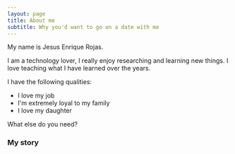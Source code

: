 ```yaml
---
layout: page
title: About me
subtitle: Why you'd want to go on a date with me
---
```


My name is Jesus Enrique Rojas. 

I am a technology lover, I really enjoy researching and learning new things. I love teaching what I have learned over the years.

I have the following qualities:

- I love my job 
- I'm extremely loyal to my family
- I love my daughter


What else do you need?

### My story


